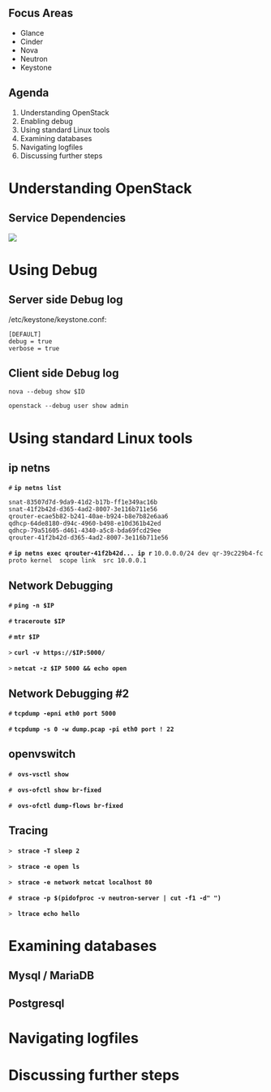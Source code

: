 ## Focus Areas

* Glance
* Cinder
* Nova
* Neutron
* Keystone

## Agenda

1. Understanding OpenStack
1. Enabling debug
1. Using standard Linux tools
1. Examining databases
1. Navigating logfiles
1. Discussing further steps

# Understanding OpenStack

## Service Dependencies

![](img/openstackservices.svg)

# Using Debug

## Server side Debug log

/etc/keystone/keystone.conf:

```
[DEFAULT]
debug = true
verbose = true
```

## Client side Debug log

`nova --debug show $ID`

`openstack --debug user show admin`

# Using standard Linux tools

## ip netns

`#` **`ip netns list`**
```
snat-83507d7d-9da9-41d2-b17b-ff1e349ac16b
snat-41f2b42d-d365-4ad2-8007-3e116b711e56
qrouter-ecae5b82-b241-40ae-b924-b8e7b82e6aa6
qdhcp-64de8180-d94c-4960-b498-e10d361b42ed
qdhcp-79a51605-d461-4340-a5c8-bda69fcd29ee
qrouter-41f2b42d-d365-4ad2-8007-3e116b711e56
```

`#` **`ip netns exec qrouter-41f2b42d... ip r`**
`10.0.0.0/24 dev qr-39c229b4-fc  proto kernel  scope link  src 10.0.0.1`

## Network Debugging

`#` **`ping -n $IP`**

`#` **`traceroute $IP`**

`#` **`mtr $IP`**

`>` **`curl -v https://$IP:5000/`**

`>` **`netcat -z $IP 5000 && echo open`**

## Network Debugging \#2

`#` **`tcpdump -epni eth0 port 5000`**

`#` **`tcpdump -s 0 -w dump.pcap -pi eth0 port ! 22`**

## openvswitch

`#` **` ovs-vsctl show`**

`#` **` ovs-ofctl show br-fixed`**

`#` **` ovs-ofctl dump-flows br-fixed`**

## Tracing

`>` **` strace -T sleep 2`**

`>` **` strace -e open ls`**

`>` **` strace -e network netcat localhost 80`**

`#` **` strace -p $(pidofproc -v neutron-server | cut -f1 -d" ")`**

`>` **` ltrace echo hello`**

# Examining databases

## Mysql / MariaDB

## Postgresql

# Navigating logfiles

# Discussing further steps
